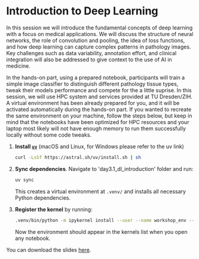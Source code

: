 # Introduction to Deep Learning

In this session we will introduce the fundamental concepts of deep learning with a focus on medical applications. We will discuss the structure of neural networks, the role of convolution and pooling, the idea of loss functions, and how deep learning can capture complex patterns in pathology images. Key challenges such as data variability, annotation effort, and clinical integration will also be addressed to give context to the use of AI in medicine.

In the hands-on part, using a prepared notebook, participants will train a simple image classifier to distinguish different pathology tissue types, tweak their models performance and compete for the a little suprise. 
In this session, we will use HPC system and services provided at TU Dresden/ZIH. A virtual environment has been already prepared for you, and it will be activated automatically during the hands-on part. If you wanted to recreate the same environment on your machine, follow the steps below, but keep in mind that the notebooks have been optimized for HPC resources and your laptop most likely will not have enough memory to run them successfully locally without some code tweaks.

1. **Install [`uv`](https://docs.astral.sh/uv/getting-started/installation/)** (macOS and Linux, for Windows please refer to the uv link)
   ```bash
   curl -LsSf https://astral.sh/uv/install.sh | sh
   ```

2. **Sync dependencies**. Navigate to 'day3.1_dl_introduction' folder and run:
   ```bash
   uv sync
   ```
   This creates a virtual environment at `.venv/` and installs all necessary Python dependencies.

3. **Register the kernel** by running:
   ```bash
   .venv/bin/python -m ipykernel install --user --name workshop_env --display-name="workshop_env"
   ```
   Now the environment should appear in the kernels list when you open any notebook.

You can download the slides [here](https://github.com/ScaDS/ai4medicine-2025/blob/main/slides/3.3_df_introduction.pptx).
